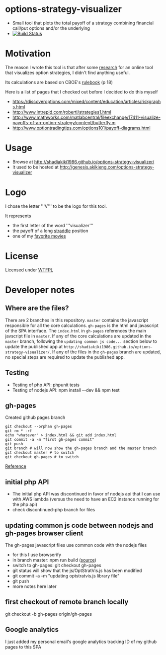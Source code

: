 # options-strategy-visualizer
* Small tool that plots the total payoff of a strategy combining financial call/put options and/or the underlying
* [![Build Status](https://secure.travis-ci.org/shadiakiki1986/options-strategy-visualizer.png)](http://travis-ci.org/shadiakiki1986/options-strategy-visualizer)

# Motivation
The reason I wrote this tool is that after some [research](http://lmgtfy.com/?q=options+strategy+visualize) for an online tool that visualizes option strategies, I didn't find anything useful.

Its calculations are based on CBOE's [rulebook](http://www.cboe.com/micro/margin/strategy.aspx) (p 18)

Here is a list of pages that I checked out before I decided to do this myself
* https://discoveroptions.com/mixed/content/education/articles/riskgraphs.html 
* http://www.intrepid.com/robertl/strategies1.html
* http://www.mathworks.com/matlabcentral/fileexchange/17411-visualize-payoffs-of-an-option-strategy/content/butterfly.m
* http://www.optiontradingtips.com/options101/payoff-diagrams.html

# Usage
* Browse at http://shadiakiki1986.github.io/options-strategy-visualizer/
 * It used to be hosted at http://genesis.akikieng.com/options-strategy-visualizer

# Logo
I chose the letter '''V''' to be the logo for this tool.

It represents 
* the first letter of the word '''visualizer''' 
* the payoff of a long [straddle](https://en.wikipedia.org/wiki/Straddle) position
* one of my [favorite movies](https://en.wikipedia.org/wiki/V_for_Vendetta)

# License
Licensed under [WTFPL](http://www.wtfpl.net/)

# Developer notes
## Where are the files?
There are 2 branches in this repository. `master` contains the javascript responsible for all the core calculations. `gh-pages` is the html and javascript of the SPA interface. The `index.html` in `gh-pages` references the main javscript file in `master`. If any of the core calculations are updated in the `master` branch, following the `updating common js code...` section below to update the published app at `http://shadiakiki1986.github.io/options-strategy-visualizer/`. If any of the files in the `gh-pages` branch are updated, no special steps are required to update the published app.

## Testing
* Testing of php API: phpunit tests
* Testing of nodejs API: npm install --dev && npm test

## gh-pages
Created github pages branch

    git checkout --orphan gh-pages
    git rm * -rf
    echo "whatever" > index.html && git add index.html
    git commit -a -m "first gh-pages commit"
    git push
    git branch # will now show the gh-pages branch and the master branch
    git checkout master # to switch
    git checkout gh-pages # to switch

[Reference](https://help.github.com/articles/creating-project-pages-manually/)

## initial php API
* The initial php API was discontinued in favor of nodejs api that I can use with AWS lambda (versus the need to have an EC2 instance running for the php api)
* check discontinued-php branch for files

## updating common js code between nodejs and gh-pages browser client
The gh-pages javascript files use common code with the nodejs files
* for this I use browserify
* in branch master: npm run build ([source](https://github.com/substack/browserify-handbook#watchify))
* switch to gh-pages: git checkout gh-pages
* git status will show that the js/OptStratVis.js has been modified
* git commit -a -m "updating optstratvis.js library file"
* git push
* more notes here later

## first checkout of remote branch locally
git checkout -b gh-pages origin/gh-pages

## Google analytics
I just added my personal email's google analytics tracking ID of my github pages to this SPA
